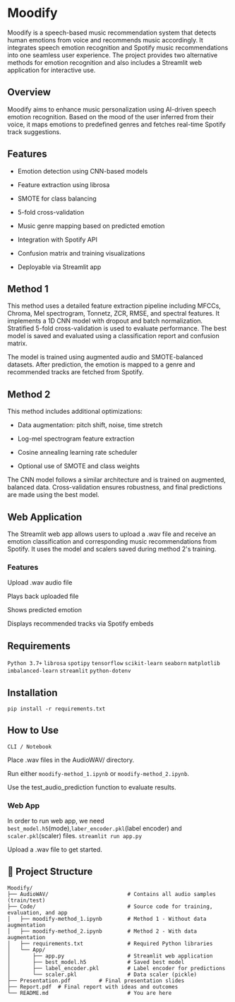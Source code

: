 # Moodify

Moodify is a speech-based music recommendation system that detects human emotions from voice and recommends music accordingly. It integrates speech emotion recognition and Spotify music recommendations into one seamless user experience. The project provides two alternative methods for emotion recognition and also includes a Streamlit web application for interactive use.

## Overview

Moodify aims to enhance music personalization using AI-driven speech emotion recognition. Based on the mood of the user inferred from their voice, it maps emotions to predefined genres and fetches real-time Spotify track suggestions.

## Features

- Emotion detection using CNN-based models

- Feature extraction using librosa

- SMOTE for class balancing

- 5-fold cross-validation

- Music genre mapping based on predicted emotion

- Integration with Spotify API

- Confusion matrix and training visualizations

- Deployable via Streamlit app

## Method 1

This method uses a detailed feature extraction pipeline including MFCCs, Chroma, Mel spectrogram, Tonnetz, ZCR, RMSE, and spectral features. It implements a 1D CNN model with dropout and batch normalization. Stratified 5-fold cross-validation is used to evaluate performance. The best model is saved and evaluated using a classification report and confusion matrix.

The model is trained using augmented audio and SMOTE-balanced datasets. After prediction, the emotion is mapped to a genre and recommended tracks are fetched from Spotify.

## Method 2

This method includes additional optimizations:

- Data augmentation: pitch shift, noise, time stretch

- Log-mel spectrogram feature extraction

- Cosine annealing learning rate scheduler

- Optional use of SMOTE and class weights

The CNN model follows a similar architecture and is trained on augmented, balanced data. Cross-validation ensures robustness, and final predictions are made using the best model.

## Web Application

The Streamlit web app allows users to upload a .wav file and receive an emotion classification and corresponding music recommendations from Spotify. It uses the model and scalers saved during method 2's training.

### Features

Upload .wav audio file

Plays back uploaded file

Shows predicted emotion

Displays recommended tracks via Spotify embeds

## Requirements

`Python 3.7+`
`librosa`
`spotipy`
`tensorflow`
`scikit-learn`
`seaborn`
`matplotlib`
`imbalanced-learn`
`streamlit`
`python-dotenv`

## Installation

`pip install -r requirements.txt`

## How to Use

`CLI / Notebook`

Place .wav files in the AudioWAV/ directory.

Run either `moodify-method_1.ipynb` or `moodify-method_2.ipynb`.

Use the test_audio_prediction function to evaluate results.

### Web App
In order to run web app, we need  `best_model.h5`(mode),`laber_encoder.pkl`(label encoder) and `scaler.pkl`(scaler) files.
`streamlit run app.py`

Upload a .wav file to get started.


## 📁 Project Structure

```
Moodify/
├── AudioWAV/                         # Contains all audio samples (train/test)
├── Code/                             # Source code for training, evaluation, and app
│   ├── moodify-method_1.ipynb        # Method 1 - Without data augmentation
│   ├── moodify-method_2.ipynb        # Method 2 - With data augmentation
│   ├── requirements.txt              # Required Python libraries
│   └── App/
│       ├── app.py                    # Streamlit web application
│       ├── best_model.h5             # Saved best model
│       ├── label_encoder.pkl         # Label encoder for predictions
│       └── scaler.pkl                # Data scaler (pickle)
├── Presentation.pdf         # Final presentation slides
├── Report.pdf  # Final report with ideas and outcomes
└── README.md                         # You are here
```

